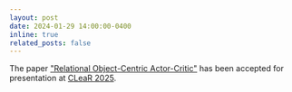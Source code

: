 ```yaml
---
layout: post
date: 2024-01-29 14:00:00-0400
inline: true
related_posts: false
---
```


The paper <a href='https://arxiv.org/abs/2310.17178'>"Relational Object-Centric Actor-Critic"</a> has been accepted for presentation at <a href='https://www.cclear.cc/2025'>CLeaR 2025</a>.

